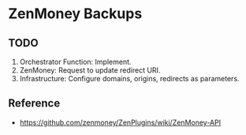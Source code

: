 # ZenMoney Backups

## TODO

1. Orchestrator Function: Implement.
2. ZenMoney: Request to update redirect URI.
3. Infrastructure: Configure domains, origins, redirects as parameters.

## Reference

* https://github.com/zenmoney/ZenPlugins/wiki/ZenMoney-API
